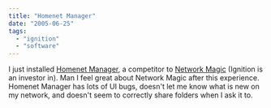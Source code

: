 ```yaml
---
title: "Homenet Manager"
date: "2005-06-25"
tags: 
  - "ignition"
  - "software"
---
```


I just installed [Homenet Manager](http://www.singleclicksystems.com), a competitor to [Network Magic](http://www.networkmagic.com) (Ignition is an investor in). Man I feel great about Network Magic after this experience. Homenet Manager has lots of UI bugs, doesn't let me know what is new on my network, and doesn't seem to correctly share folders when I ask it to.
